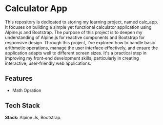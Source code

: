 
# Calculator App

This repository is dedicated to storing my learning project, named calc_app. It focuses on building a simple yet functional calculator application using Alpine.js and Bootstrap. The purpose of this project is to deepen my understanding of Alpine.js for reactive components and Bootstrap for responsive design. Through this project, I've explored how to handle basic arithmetic operations, manage the user interface effectively, and ensure the application adapts well to different screen sizes. It's a practical step in improving my front-end development skills, particularly in creating interactive, user-friendly web applications.


## Features 

- Math Opration

## Tech Stack

**Stack:** Alpine Js, Bootstrap.